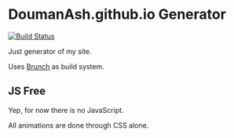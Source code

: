 # DoumanAsh.github.io Generator

[![Build Status](https://travis-ci.org/DoumanAsh/DoumanAsh.github.io.svg?branch=generator)](https://travis-ci.org/DoumanAsh/DoumanAsh.github.io)

Just generator of my site.

Uses [Brunch](http://brunch.io) as build system.

## JS Free

Yep, for now there is no JavaScript.

All animations are done through CSS alone.

